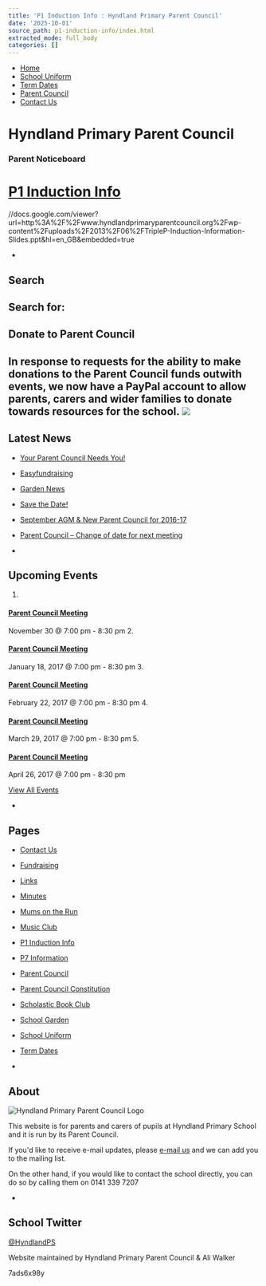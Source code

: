 ```yaml
---
title: 'P1 Induction Info : Hyndland Primary Parent Council'
date: '2025-10-01'
source_path: p1-induction-info/index.html
extracted_mode: full_body
categories: []
---
```

- [Home](http://www.hyndlandprimaryparentcouncil.org)
- [School Uniform](school-uniform/)
- [Term Dates](term-dates/)
- [Parent Council](parent-council/)
- [Contact Us](contact-us/)

# Hyndland Primary Parent Council

### Parent Noticeboard

# [P1 Induction Info](p1-induction-info/)
//docs.google.com/viewer?url=http%3A%2F%2Fwww.hyndlandprimaryparentcouncil.org%2Fwp-content%2Fuploads%2F2013%2F06%2FTripleP-Induction-Information-Slides.ppt&hl=en_GB&embedded=true

- 
## Search

Search for:
- 
## Donate to Parent Council

In response to requests for the ability to make donations to the Parent Council funds outwith events, we now have a PayPal account to allow parents, carers and wider families to donate towards resources for the school. [![](https://www.paypalobjects.com/en_US/i/btn/x-click-butcc-donate.gif)](https://www.paypal.com/cgi-bin/webscr?cmd=_s-xclick&hosted_button_id=BW7E8PDGXH45Y)
- 
## Latest News

- [Your Parent Council Needs You!](news/your-parent-council-needs-you-4/)
- [Easyfundraising](news/easyfundraising-2/)
- [Garden News](news/garden-news-2/)
- [Save the Date!](news/save-the-date/)
- [September AGM & New Parent Council for 2016-17](news/september-agm-new-parent-council-for-2016-17/)
- [Parent Council – Change of date for next meeting](news/parent-council-change-of-date-for-next-meeting/)

- 
## Upcoming Events

1. 
#### [Parent Council Meeting](event/parent-council-meeting-7/)

November 30 @ 7:00 pm - 8:30 pm
2. 
#### [Parent Council Meeting](event/parent-council-meeting-8/)

January 18, 2017 @ 7:00 pm - 8:30 pm
3. 
#### [Parent Council Meeting](event/parent-council-meeting-9/)

February 22, 2017 @ 7:00 pm - 8:30 pm
4. 
#### [Parent Council Meeting](event/parent-council-meeting-10/)

March 29, 2017 @ 7:00 pm - 8:30 pm
5. 
#### [Parent Council Meeting](event/parent-council-meeting-11/)

April 26, 2017 @ 7:00 pm - 8:30 pm

[View All Events](events/)

- 
## Pages

- [Contact Us](contact-us/)
- [Fundraising](fundraising/)
- [Links](links/)
- [Minutes](minutes-archive/)
- [Mums on the Run](mums-on-the-run/)
- [Music Club](music-club/)
- [P1 Induction Info](p1-induction-info/)
- [P7 Information](p7-information/)
- [Parent Council](parent-council/)
- [Parent Council Constitution](parent-council-constitution/)
- [Scholastic Book Club](scholastic-book-club/)
- [School Garden](school-garden/)
- [School Uniform](school-uniform/)
- [Term Dates](term-dates/)

- 
## About

 ![Hyndland Primary Parent Council Logo](/assets/images/2012/02/logo.gif)

This website is for parents and carers of pupils at Hyndland Primary School and it is run by its Parent Council.

If you'd like to receive e-mail updates, please [e-mail us](mailto:enquiries@hyndlandprimaryparentcouncil.org) and we can add you to the mailing list.

On the other hand, if you would like to contact the school directly, you can do so by calling them on 0141 339 7207

- 
## School Twitter
[@HyndlandPS](https://twitter.com/HyndlandPS)

Website maintained by Hyndland Primary Parent Council & Ali Walker

7ads6x98y
